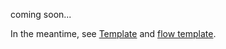 coming soon...

In the meantime, see [Template](../types/template.md) and [flow template](../cli/flow_template.md).
